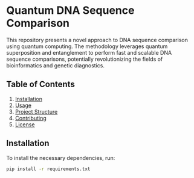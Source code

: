 # Quantum DNA Sequence Comparison

This repository presents a novel approach to DNA sequence comparison using quantum computing. The methodology leverages quantum superposition and entanglement to perform fast and scalable DNA sequence comparisons, potentially revolutionizing the fields of bioinformatics and genetic diagnostics.

## Table of Contents
1. [Installation](requirements.txt)
2. [Usage](#usage)
3. [Project Structure](#project-structure)
4. [Contributing](#contributing)
5. [License](LICENSE)

## Installation

To install the necessary dependencies, run:

```bash
pip install -r requirements.txt
